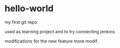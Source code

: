 hello-world
===========

my first git repo

used as learning project
and to try connecting jenkins

modifications for the new feature
more modif.
